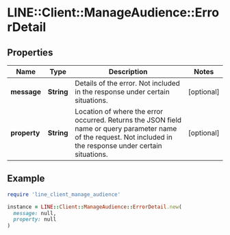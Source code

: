 # LINE::Client::ManageAudience::ErrorDetail

## Properties

| Name | Type | Description | Notes |
| ---- | ---- | ----------- | ----- |
| **message** | **String** | Details of the error. Not included in the response under certain situations. | [optional] |
| **property** | **String** | Location of where the error occurred. Returns the JSON field name or query parameter name of the request. Not included in the response under certain situations. | [optional] |

## Example

```ruby
require 'line_client_manage_audience'

instance = LINE::Client::ManageAudience::ErrorDetail.new(
  message: null,
  property: null
)
```

